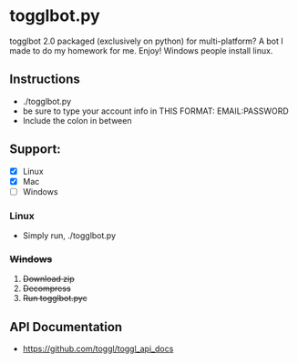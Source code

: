 # togglbot.py
togglbot 2.0 packaged (exclusively on python) for multi-platform? A bot I made to do my homework for me. Enjoy! Windows people install linux.

## Instructions
+ ./togglbot.py
+ be sure to type your account info in THIS FORMAT: EMAIL:PASSWORD
+ Include the colon in between

## Support:
- [x] Linux
- [x] Mac
- [ ] Windows

### Linux
+ Simply run, ./togglbot.py

### ~~Windows~~
1. ~~Download zip~~
2. ~~Decompress~~
3. ~~Run togglbot.pyc~~

## API Documentation
+ https://github.com/toggl/toggl_api_docs
